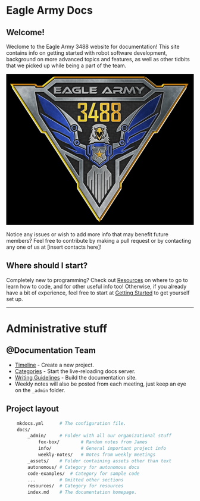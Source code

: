 # Eagle Army Docs

## Welcome!
Weclome to the Eagle Army 3488 website for documentation! This site contains info on getting started with robot software development, background on more advanced topics and features, as well as other tidbits that we picked up while being a part of the team.

![Logo Placeholder](_assets/EAGLE-ARMY-5-T.png)

Notice any issues or wish to add more info that may benefit future members? Feel free to contribute by making a pull request or by contacting any one of us at [insert contacts here]!

## Where should I start?
Completely new to programming? Check out [Resources](resources/index.md) on where to go to learn how to code, and for other useful info too! Otherwise, if you already have a bit of experience, feel free to start at [Getting Started](getting-started/index.md) to get yourself set up.

---

# Administrative stuff

## @Documentation Team
* [Timeline](_admin/info/timeline.md) - Create a new project.  
* [Categories](_admin/info/categories.md) - Start the live-reloading docs server.
* [Writing Guidelines](_admin/info/guidelines.md) - Build the documentation site.
* Weekly notes will also be posted from each meeting, just keep an eye on the `_admin` folder.

## Project layout
```bash
    mkdocs.yml      # The configuration file.
    docs/
        _admin/     # Folder with all our organizational stuff
            fox-box/        # Random notes from James
            info/           # General important project info
            weekly-notes/   # Notes from weekly meetings
        _assets/    # Folder containing assets other than text
        autonomous/ # Category for autonomous docs
        code-examples/  # Category for sample code
        ...         # Omitted other sections
        resources/  # Category for resources
        index.md    # The documentation homepage.
```